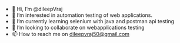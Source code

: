 - 👋 Hi, I’m @dileepVraj
- 👀 I’m interested in automation testing of web applications.
- 🌱 I’m currently learning selenium with java and postman api testing
- 💞️ I’m looking to collaborate on webapplications testing
- 📫 How to reach me on dileepvraj50@gmail.com

<!---
dileepVraj/dileepVraj is a ✨ special ✨ repository because its `README.md` (this file) appears on your GitHub profile.
You can click the Preview link to take a look at your changes.
--->
